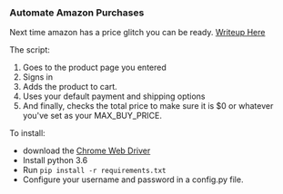 ### Automate Amazon Purchases
Next time amazon has a price glitch you can be ready. [Writeup Here](https://www.ergosum.co/scraping-draft-kings-contests/)

The script:  

1. Goes to the product page you entered
2. Signs in
3. Adds the product to cart.
4. Uses your default payment and shipping options
5. And finally, checks the total price to make sure it is $0 or whatever you've set as your MAX_BUY_PRICE.


To install: 

- download the [Chrome Web Driver](https://sites.google.com/a/chromium.org/chromedriver/downloads)
- Install python 3.6
- Run `pip install -r requirements.txt`
- Configure your username and password in a config.py file.
